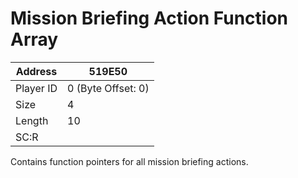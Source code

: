 #  Mission Briefing Action Function Array
Address   | 519E50
----------|-------------
Player ID | 0 (Byte Offset: 0)
Size 	  | 4
Length 	  | 10
SC:R      | 

Contains function pointers for all mission briefing actions.
